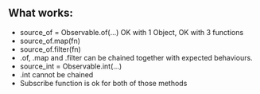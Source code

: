 What works:
-----------
* source_of = Observable.of(...) OK with 1 Object, OK with 3 functions  
* source_of.map(fn)  
* source_of.filter(fn)  
* .of, .map and .filter can be chained together with expected behaviours.  
* source_int = Observable.int(...)  
* .int cannot be chained  
* Subscribe function is ok for both of those methods  
